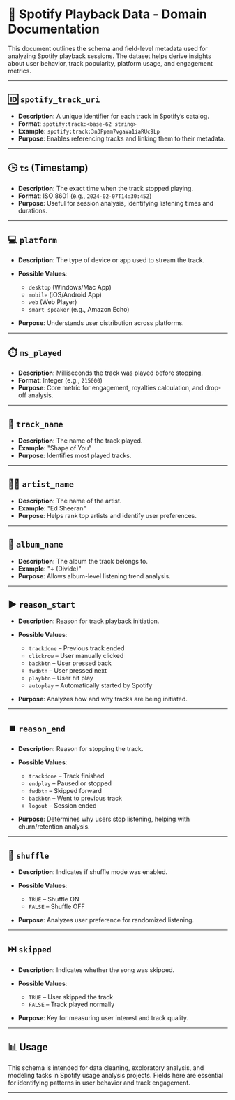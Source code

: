 # 🎷 Spotify Playback Data - Domain Documentation

This document outlines the schema and field-level metadata used for analyzing Spotify playback sessions. The dataset helps derive insights about user behavior, track popularity, platform usage, and engagement metrics.

---

## 🆔 `spotify_track_uri`

* **Description**: A unique identifier for each track in Spotify’s catalog.
* **Format**: `spotify:track:<base-62 string>`
* **Example**: `spotify:track:3n3Ppam7vgaVa1iaRUc9Lp`
* **Purpose**: Enables referencing tracks and linking them to their metadata.

---

## 🕒 `ts` (Timestamp)

* **Description**: The exact time when the track stopped playing.
* **Format**: ISO 8601 (e.g., `2024-02-07T14:30:45Z`)
* **Purpose**: Useful for session analysis, identifying listening times and durations.

---

## 💻 `platform`

* **Description**: The type of device or app used to stream the track.
* **Possible Values**:

  * `desktop` (Windows/Mac App)
  * `mobile` (iOS/Android App)
  * `web` (Web Player)
  * `smart_speaker` (e.g., Amazon Echo)
* **Purpose**: Understands user distribution across platforms.

---

## ⏱️ `ms_played`

* **Description**: Milliseconds the track was played before stopping.
* **Format**: Integer (e.g., `215000`)
* **Purpose**: Core metric for engagement, royalties calculation, and drop-off analysis.

---

## 🎵 `track_name`

* **Description**: The name of the track played.
* **Example**: "Shape of You"
* **Purpose**: Identifies most played tracks.

---

## 👨‍🎤 `artist_name`

* **Description**: The name of the artist.
* **Example**: "Ed Sheeran"
* **Purpose**: Helps rank top artists and identify user preferences.

---

## 📍 `album_name`

* **Description**: The album the track belongs to.
* **Example**: "÷ (Divide)"
* **Purpose**: Allows album-level listening trend analysis.

---

## ▶️ `reason_start`

* **Description**: Reason for track playback initiation.
* **Possible Values**:

  * `trackdone` – Previous track ended
  * `clickrow` – User manually clicked
  * `backbtn` – User pressed back
  * `fwdbtn` – User pressed next
  * `playbtn` – User hit play
  * `autoplay` – Automatically started by Spotify
* **Purpose**: Analyzes how and why tracks are being initiated.

---

## ⏹️ `reason_end`

* **Description**: Reason for stopping the track.
* **Possible Values**:

  * `trackdone` – Track finished
  * `endplay` – Paused or stopped
  * `fwdbtn` – Skipped forward
  * `backbtn` – Went to previous track
  * `logout` – Session ended
* **Purpose**: Determines why users stop listening, helping with churn/retention analysis.

---

## 🔀 `shuffle`

* **Description**: Indicates if shuffle mode was enabled.
* **Possible Values**:

  * `TRUE` – Shuffle ON
  * `FALSE` – Shuffle OFF
* **Purpose**: Analyzes user preference for randomized listening.

---

## ⏭️ `skipped`

* **Description**: Indicates whether the song was skipped.
* **Possible Values**:

  * `TRUE` – User skipped the track
  * `FALSE` – Track played normally
* **Purpose**: Key for measuring user interest and track quality.

---

## 📊 Usage

This schema is intended for data cleaning, exploratory analysis, and modeling tasks in Spotify usage analysis projects. Fields here are essential for identifying patterns in user behavior and track engagement.

---
